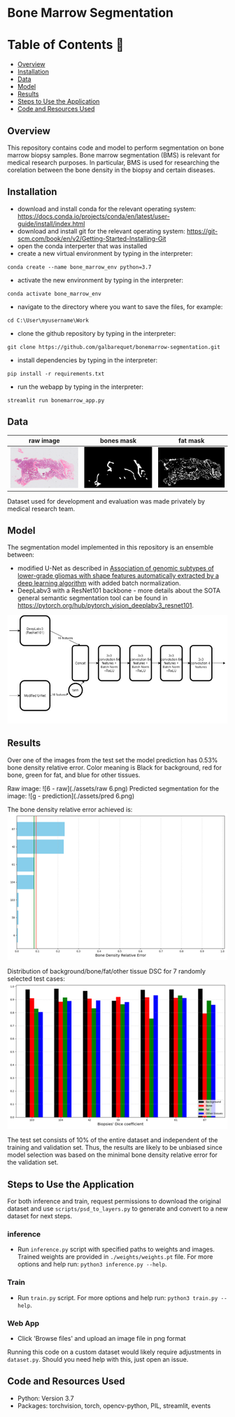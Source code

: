 # Bone Marrow Segmentation

Table of Contents :bookmark_tabs:
=================
- [Overview](#overview)
- [Installation](#installation)
- [Data](#data)
- [Model](#model)
- [Results](#results)
- [Steps to Use the Application](#steps-to-use-the-application)
- [Code and Resources Used](#code-and-resources-used)

## Overview
This repository contains code and model to perform segmentation on bone marrow biopsy samples.
Bone marrow segmentation (BMS) is relevant for medical research purposes.
In particular, BMS is used for researching the corelation between the bone density in the biopsy and certain diseases.


## Installation
- download and install conda for the relevant operating system:
https://docs.conda.io/projects/conda/en/latest/user-guide/install/index.html
- download and install git for the relevant operating system:
https://git-scm.com/book/en/v2/Getting-Started-Installing-Git
- open the conda interperter that was installed
- create a new virtual environment by typing in the interpreter:
```
conda create --name bone_marrow_env python=3.7
```

- activate the new environment by typing in the interpreter:
```
conda activate bone_marrow_env
```

- navigate to the directory where you want to save the files, for example:
```
cd C:\User\myusername\Work
```

- clone the github repository by typing in the interpreter:
```
git clone https://github.com/galbarequet/bonemarrow-segmentation.git
```

- install dependencies by typing in the interpreter:
```
pip install -r requirements.txt
```

- run the webapp by typing in the interpreter:
```
streamlit run bonemarrow_app.py
```

## Data

| raw image | bones mask | fat mask |
|:-------:|:-------:|:-------:|
|![raw](./assets/raw%201.png)|![bones](./assets/bones%201.png)|![fat](./assets/fat%201.png)|

Dataset used for development and evaluation was made privately by medical research team.


## Model

The segmentation model implemented in this repository is an ensemble between:
- modified U-Net as described in [Association of genomic subtypes of lower-grade gliomas with shape features automatically extracted by a deep learning algorithm](https://doi.org/10.1016/j.compbiomed.2019.05.002) with added batch normalization.
- DeepLabv3 with a ResNet101 backbone - more details about the SOTA general semantic segmentation tool can be found in https://pytorch.org/hub/pytorch_vision_deeplabv3_resnet101.

![Model](./assets/model.png)


## Results

Over one of the images from the test set the model prediction has 0.53% bone density relative error.
Color meaning is Black for background, red for bone, green for fat, and blue for other tissues. 

Raw image:
![6 - raw](./assets/raw 6.png)
Predicted segmentation for the image:
![g - prediction](./assets/pred 6.png)

The bone density relative error achieved is:
![bone density relative error](./assets/density_error.png)

Distribution of background/bone/fat/other tissue DSC for 7 randomly selected test cases:
![dsc](./assets/dsc_test.png)

The test set consists of 10% of the entire dataset and independent of the training and validation set.
Thus, the results are likely to be unbiased since model selection was based on the minimal bone density relative error for the validation set.


## Steps to Use the Application

For both inference and train, request permissions to download the original dataset and use `scripts/psd_to_layers.py` to generate and convert to a new dataset for next steps.

### inference

- Run `inference.py` script with specified paths to weights and images. Trained weights are provided in `./weights/weights.pt` file. For more options and help run: `python3 inference.py --help`.

### Train

- Run `train.py` script. For more options and help run: `python3 train.py --help`.

### Web App

- Click 'Browse files' and upload an image file in png format

Running this code on a custom dataset would likely require adjustments in `dataset.py`.
Should you need help with this, just open an issue.

## Code and Resources Used
- Python: Version 3.7
- Packages: torchvision, torch, opencv-python, PIL, streamlit, events 
